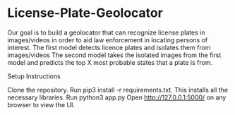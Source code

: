 # License-Plate-Geolocator
Our goal is to build a geolocator that can recognize license plates in images/videos in order to aid law enforcement in locating persons of interest.
The first model detects licence plates and isolates them from images/videos
The second model takes the isolated images from the first model and predicts the top X most probable states that a plate is from.


Setup Instructions

Clone the repository.
Run pip3 install -r requirements.txt. This installs all the necessary libraries.
Run python3 app.py
Open http://127.0.0.1:5000/ on any browser to view the UI.